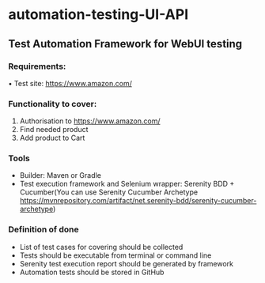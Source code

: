 # automation-testing-UI-API
## Test Automation Framework for WebUI testing  

### Requirements: 
• Test site: https://www.amazon.com/ 

### Functionality to cover: 
1. Authorisation to https://www.amazon.com/ 
2. Find needed product 
3. Add product to Cart 

### Tools 
  - Builder: Maven or Gradle 
  - Test execution framework and Selenium wrapper: Serenity BDD + Cucumber(You can use Serenity Cucumber Archetype https://mvnrepository.com/artifact/net.serenity-bdd/serenity-cucumber-archetype) 

### Definition of done 
 - List of test cases for covering should be collected 
 - Tests should be executable from terminal or command line 
 - Serenity test execution report should be generated by framework 
 - Automation tests should be stored in GitHub
